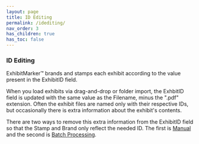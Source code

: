 ```yaml
---
layout: page
title: ID Editing
permalink: /idediting/
nav_order: 3
has_children: true
has_toc: false
---
```


### ID Editing

ExhibitMarker&trade; brands and stamps each exhibit according to the value present in the ExhibitID field.

When you load exhibits via drag-and-drop or folder import, the ExhbitID field is updated with the same value as the Filename, minus the ".pdf" extension.  Often the exhibit files are named only with their respective IDs, but occasionally there is extra information about the exhibit's contents.

There are two ways to remove this extra information from the ExhibitID field so that the Stamp and Brand only reflect the needed ID.  The first is [Manual](id_editing_manual.markdown) and the second is [Batch Processing](id_editing_batch.markdown).